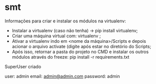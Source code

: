 # smt

Informações para criar e instalar os módulos na virtualenv:

- Instalar a virtualenv (caso não tenha) -> pip install virtualenv;
- Criar uma máquina virtual com: virtualenv <nome>;
- Ativar a virtualenv indo em <nome da máquina>/Scripts e depois acionar o arquivo activate (digite após estar no diretório do Scripts;
- Após isso, retornar a pasta do projeto no CMD e instalar os outros módulos através do freeze: pip install -r requirements.txt

SuperUser criado

user: admin
email: admin@admin.com
password: admin